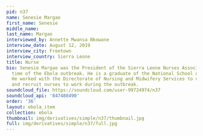 ```yaml
---
pid: n37
name: Senesie Margao
first_name: Senesie
middle_name: 
last_name: Margao
interviewed_by: Annette Mwansa Nkowane
interview_date: August 12, 2019
interview_city: Freetown
interview_country: Sierra Leone
title: Nurse
bio: Senesie Margao was the President of the Sierra Leone Nurses Association at the
  time of the Ebola outbreak. He is a graduate of the National School of Nursing.
  He worked with the Directorate of Nursing and Midwifery Services to conduct trainings
  and recruit nurses to work during the outbreak.
soundcloud_file: https://soundcloud.com/user-99724974/n37
soundcloud_api: '847488490'
order: '36'
layout: ebola_item
collection: ebola
thumbnail: img/derivatives/simple/n37/thumbnail.jpg
full: img/derivatives/simple/n37/full.jpg
---
```

